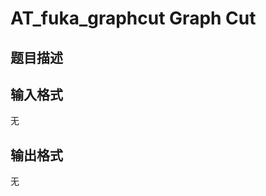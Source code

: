 # AT_fuka_graphcut Graph Cut

## 题目描述

[problemUrl]: https://atcoder.jp/contests/fuka5/tasks/fuka_graphcut

## 输入格式

无

## 输出格式

无